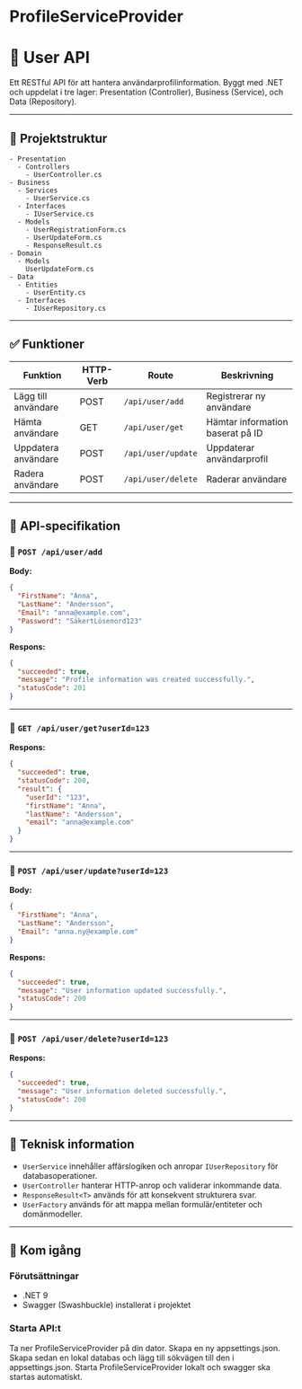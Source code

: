 # ProfileServiceProvider

# 📘 User API

Ett RESTful API för att hantera användarprofilinformation. Byggt med .NET och uppdelat i tre lager: Presentation (Controller), Business (Service), och Data (Repository).

---

## 📁 Projektstruktur

```
- Presentation
  - Controllers
    - UserController.cs
- Business
  - Services
    - UserService.cs
  - Interfaces
    - IUserService.cs
  - Models
    - UserRegistrationForm.cs
    - UserUpdateForm.cs
    - ResponseResult.cs
- Domain
  - Models
    UserUpdateForm.cs
- Data
  - Entities
    - UserEntity.cs
  - Interfaces
    - IUserRepository.cs
```

---

## ✅ Funktioner

| Funktion            | HTTP-Verb | Route              | Beskrivning                      |
| ------------------- | --------- | ------------------ | -------------------------------- |
| Lägg till användare | POST      | `/api/user/add`    | Registrerar ny användare         |
| Hämta användare     | GET       | `/api/user/get`    | Hämtar information baserat på ID |
| Uppdatera användare | POST      | `/api/user/update` | Uppdaterar användarprofil        |
| Radera användare    | POST      | `/api/user/delete` | Raderar användare                |

---

## 📆 API-specifikation

### 🔹 `POST /api/user/add`

**Body:**

```json
{
  "FirstName": "Anna",
  "LastName": "Andersson",
  "Email": "anna@example.com",
  "Password": "SäkertLösenord123"
}
```

**Respons:**

```json
{
  "succeeded": true,
  "message": "Profile information was created successfully.",
  "statusCode": 201
}
```

---

### 🔹 `GET /api/user/get?userId=123`

**Respons:**

```json
{
  "succeeded": true,
  "statusCode": 200,
  "result": {
    "userId": "123",
    "firstName": "Anna",
    "lastName": "Andersson",
    "email": "anna@example.com"
  }
}
```

---

### 🔹 `POST /api/user/update?userId=123`

**Body:**

```json
{
  "FirstName": "Anna",
  "LastName": "Andersson",
  "Email": "anna.ny@example.com"
}
```

**Respons:**

```json
{
  "succeeded": true,
  "message": "User information updated successfully.",
  "statusCode": 200
}
```

---

### 🔹 `POST /api/user/delete?userId=123`

**Respons:**

```json
{
  "succeeded": true,
  "message": "User information deleted successfully.",
  "statusCode": 200
}
```

---

## 🧠 Teknisk information

* `UserService` innehåller affärslogiken och anropar `IUserRepository` för databasoperationer.
* `UserController` hanterar HTTP-anrop och validerar inkommande data.
* `ResponseResult<T>` används för att konsekvent strukturera svar.
* `UserFactory` används för att mappa mellan formulär/entiteter och domänmodeller.

---

## 🚀 Kom igång

### Förutsättningar

* .NET 9
* Swagger (Swashbuckle) installerat i projektet

### Starta API\:t

Ta ner ProfileServiceProvider på din dator. Skapa en ny appsettings.json. 
Skapa sedan en lokal databas och lägg till sökvägen till den i appsettings.json.
Starta ProfileServiceProvider lokalt och swagger ska startas automatiskt.
